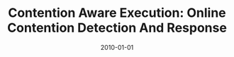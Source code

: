 ---
title: "Contention Aware Execution: Online Contention Detection And Response"
date: 2010-01-01
venue: "Proceedings of the CGO 2010, The 8th International Symposium on Code Generation and Optimization, Toronto, Ontario, Canada, April 24-28, 2010"
paperurl: https://doi.org/10.1145/1772954.1772991
authors: "Jason Mars, Neil Vachharajani, Robert Hundt and Mary Lou Soffa"
awards: ""
---